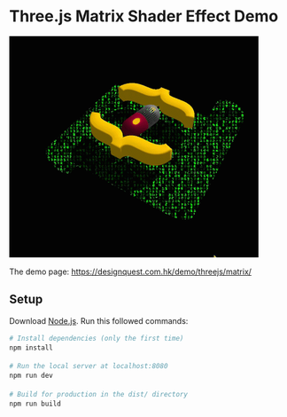 # Three.js Matrix Shader Effect Demo

![](demo.gif)

The demo page:
https://designquest.com.hk/demo/threejs/matrix/

## Setup
Download [Node.js](https://nodejs.org/en/download/).
Run this followed commands:

``` bash
# Install dependencies (only the first time)
npm install

# Run the local server at localhost:8080
npm run dev

# Build for production in the dist/ directory
npm run build
```

